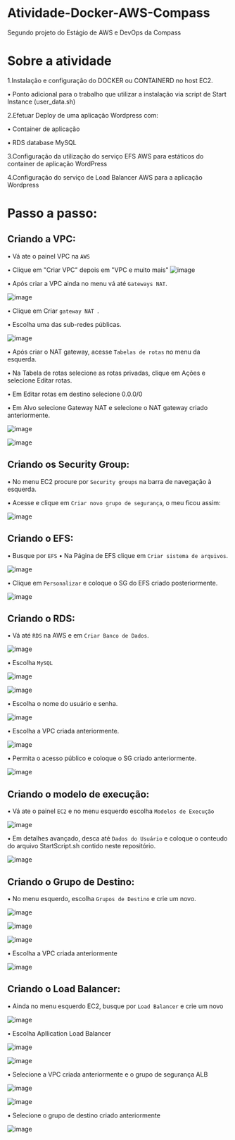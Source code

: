 # Atividade-Docker-AWS-Compass
Segundo projeto do Estágio de AWS e DevOps da Compass

# **Sobre a atividade**
1.Instalação e configuração do DOCKER ou CONTAINERD no host EC2.

• Ponto adicional para o trabalho que utilizar a instalação via script de Start Instance (user_data.sh)

2.Efetuar Deploy de uma aplicação Wordpress com:

• Container de aplicação

• RDS database MySQL

3.Configuração da utilização do serviço EFS AWS para estáticos do container de aplicação WordPress

4.Configuração do serviço de Load Balancer AWS para a aplicação Wordpress

# **Passo a passo**:

## **Criando a VPC:**
• Vá ate o painel VPC na ``AWS``

• Clique em "Criar VPC" depois em "VPC e muito mais"
![image](https://github.com/RafaDavila/Atividade-Docker-AWS-Compass/assets/113639519/eb04214e-8515-4d37-8054-10bab45471c7)

• Após criar a VPC ainda no menu vá até ``Gateways NAT``.

![image](https://github.com/RafaDavila/Atividade-Docker-AWS-Compass/assets/113639519/add8a64b-c4ac-442f-80f8-73e129aa93d2)

• Clique em Criar ``gateway NAT ``.

• Escolha uma das sub-redes públicas.

![image](https://github.com/RafaDavila/Atividade-Docker-AWS-Compass/assets/113639519/6bee2087-638a-443b-8ddd-7a20a6fbcba7)

• Após criar o NAT gateway, acesse ``Tabelas de rotas`` no menu da esquerda.

• Na Tabela de rotas selecione as rotas privadas, clique em Ações e selecione Editar rotas.

• Em Editar rotas em destino selecione 0.0.0/0

• Em Alvo selecione Gateway NAT e selecione o NAT gateway criado anteriormente.

![image](https://github.com/RafaDavila/Atividade-Docker-AWS-Compass/assets/113639519/2dab5805-b5d6-4d97-be4a-0fb7001b2aab)

![image](https://github.com/RafaDavila/Atividade-Docker-AWS-Compass/assets/113639519/73d6768a-0633-4f11-9425-b3d07ac18edd)

## **Criando os Security Group:**

• No menu EC2 procure por ``Security groups`` na barra de navegação à esquerda.

• Acesse e clique em ``Criar novo grupo de segurança``, o meu ficou assim:

![image](https://github.com/RafaDavila/Atividade-Docker-AWS-Compass/assets/113639519/387ebf56-6d56-43d1-84e2-d72e26a961a9)

## **Criando o EFS:**

• Busque por ``EFS``
• Na Página de EFS clique em ``Criar sistema de arquivos``.

![image](https://github.com/RafaDavila/Atividade-Docker-AWS-Compass/assets/113639519/18fd24f8-8925-43c8-8568-91fa8071b1d6)

• Clique em ``Personalizar`` e coloque o SG do EFS criado posteriormente.

![image](https://github.com/RafaDavila/Atividade-Docker-AWS-Compass/assets/113639519/f1311382-1e4f-4584-a438-fd23c086268b)

## **Criando o RDS:**

• Vá até ``RDS`` na AWS e em ``Criar Banco de Dados``.

![image](https://github.com/RafaDavila/Atividade-Docker-AWS-Compass/assets/113639519/d76c6ed1-3f0c-4cbd-bf46-2abaf9983602)

• Escolha ``MySQL``

![image](https://github.com/RafaDavila/Atividade-Docker-AWS-Compass/assets/113639519/87158273-c072-45f4-81c3-e24119c8a13e)

![image](https://github.com/RafaDavila/Atividade-Docker-AWS-Compass/assets/113639519/97713137-6ae4-4899-8546-0f97ac33fb40)

• Escolha o nome do usuário e senha.

![image](https://github.com/RafaDavila/Atividade-Docker-AWS-Compass/assets/113639519/02a47261-897b-4393-beea-d415e0ddd460)

• Escolha a VPC criada anteriormente.

![image](https://github.com/RafaDavila/Atividade-Docker-AWS-Compass/assets/113639519/32c3b55f-2487-4609-8a0c-097cc903a653)

• Permita o acesso público e coloque o SG criado anteriormente.


![image](https://github.com/RafaDavila/Atividade-Docker-AWS-Compass/assets/113639519/4d1c4830-0212-401d-a5a5-a0992dc5fa39)

## **Criando o modelo de execução:**

• Vá ate o painel ``EC2`` e no menu esquerdo escolha ``Modelos de Execução`` 

![image](https://github.com/RafaDavila/Atividade-Docker-AWS-Compass/assets/113639519/3ae9a5e5-1c24-490d-9c43-d5c00ccfc13d)

• Em detalhes avançado, desca até ``Dados do Usuário`` e coloque o conteudo do arquivo StartScript.sh contido neste repositório.

![image](https://github.com/RafaDavila/Atividade-Docker-AWS-Compass/assets/113639519/272f2d52-1974-4254-874f-75518ae746d2)

## **Criando o Grupo de Destino:**

• No menu esquerdo, escolha ``Grupos de Destino`` e crie um novo.

![image](https://github.com/RafaDavila/Atividade-Docker-AWS-Compass/assets/113639519/da280d98-13fa-4c2a-889e-f7a4bf7be8f8)

![image](https://github.com/RafaDavila/Atividade-Docker-AWS-Compass/assets/113639519/4da84efc-c25f-495a-bf4b-4fd668d5d47d)

![image](https://github.com/RafaDavila/Atividade-Docker-AWS-Compass/assets/113639519/57e94a39-671a-4b56-a831-62096ad3d9d6)

• Escolha a VPC criada anteriormente

![image](https://github.com/RafaDavila/Atividade-Docker-AWS-Compass/assets/113639519/9d18fc69-8610-453d-8e7b-3985fbb0303f)

## **Criando o Load Balancer:**

• Ainda no menu esquerdo EC2, busque por ``Load Balancer`` e crie um novo

![image](https://github.com/RafaDavila/Atividade-Docker-AWS-Compass/assets/113639519/c2b983f2-81d6-4162-b5bd-f61e4e3f5e9d)

• Escolha Apllication Load Balancer

![image](https://github.com/RafaDavila/Atividade-Docker-AWS-Compass/assets/113639519/067cfcd8-fc8d-4f19-a1f3-3b6dd536150f)

![image](https://github.com/RafaDavila/Atividade-Docker-AWS-Compass/assets/113639519/b82e10bb-162d-48af-b280-9ab880a0dec3)

• Selecione a VPC criada anteriormente e o grupo de segurança ALB

![image](https://github.com/RafaDavila/Atividade-Docker-AWS-Compass/assets/113639519/0912f370-3d1f-482d-8af7-21716af0a19b)

![image](https://github.com/RafaDavila/Atividade-Docker-AWS-Compass/assets/113639519/27130c3a-b421-408c-bf02-9ae68ab8da06)

• Selecione o grupo de destino criado anteriormente

![image](https://github.com/RafaDavila/Atividade-Docker-AWS-Compass/assets/113639519/46f58cc7-7222-4d3c-8105-8549d97880c0)

























